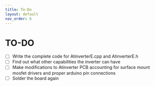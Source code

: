 ```yaml
---
title: To-Do
layout: default
nav_order: 6
---
```


# **TO-DO**


- [ ] Write the complete code for AtinverterE.cpp and AtinverterE.h
- [ ] Find out what other capabilities the inverter can have
- [ ] Make modifications to Atinverter PCB accounting for surface mount mosfet drivers and proper arduino pin connections
- [ ] Solder the board again  
